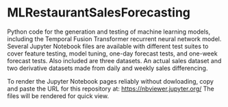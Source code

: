 # MLRestaurantSalesForecasting
Python code for the generation and testing of machine learning models, including the Temporal Fusion Transformer recurrent neural network model. Several Jupyter Notebook files are available with different test suites to cover feature testing, model tuning, one-day forecast tests, and one-week forecast tests. Also included are three datasets. An actual sales dataset and two derivative datasets made from daily and weekly sales differencing.

To render the Jupyter Notebook pages reliably without dowloading, copy and paste the URL for this repository at: https://nbviewer.jupyter.org/
The files will be rendered for quick view.
